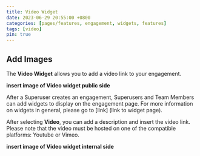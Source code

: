```yaml
---
title: Video Widget
date: 2023-06-29 20:55:00 +0800
categories: [pages/features, engagement, widgets, features]
tags: [video]
pin: true
---
```


## Add Images

The **Video Widget** allows you to add a video link to your engagement.

  **insert image of Video widget public side**  
  
After a Superuser creates an engagement, Superusers and Team Members can add widgets to display on the engagement page. For more information on widgets in general, please go to [link] (link to widget page).

After selecting **Video**, you can add a description and insert the video link. Please note that the video must be hosted on one of the compatible platforms: Youtube or Vimeo.  

 **insert image of Video widget internal side**  


